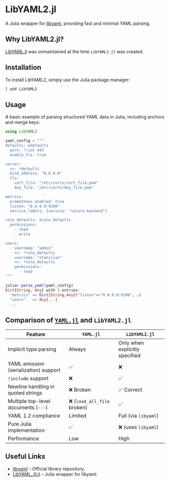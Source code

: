 # LibYAML2.jl

A Julia wrapper for [libyaml](https://github.com/yaml/libyaml), providing fast and minimal YAML parsing.

## Why LibYAML2.jl?

[LibYAML.jl](https://github.com/JuliaData/LibYAML.jl) was unmaintained at the time `LibYAML2.jl` was created.

## Installation

To install LibYAML2, simply use the Julia package manager:

```julia
] add LibYAML2
```

## Usage

A basic example of parsing structured YAML data in Julia, including anchors and merge keys:

```julia
using LibYAML2

yaml_config = """
defaults: &defaults
  port: !!int 443
  enable_tls: true

server:
  <<: *defaults
  bind_address: "0.0.0.0"
  tls:
    cert_file: "/etc/certs/cert_file.pem"
    key_file: "/etc/certs/key_file.pem"

metrics:
  prometheus_enabled: true
  listen: "0.0.0.0:9100"
  service_labels: {service: "secure-backend"}

role_defaults: &role_defaults
  permissions:
    - read
    - write

users:
  - username: "admin"
    <<: *role_defaults
  - username: "stanislav"
    <<: *role_defaults
    permissions:
      - read
"""

julia> parse_yaml(yaml_config)
Dict{String, Any} with 5 entries:
  "metrics" => Dict{String,Any}("listen"=>"0.0.0.0:9100", …)
  "users"   => Any[...]
  ...
```

## Comparison of [`YAML.jl`](https://github.com/JuliaData/YAML.jl) and `LibYAML2.jl`

| Feature                                | `YAML.jl`                         | `LibYAML2.jl`                      |
|----------------------------------------|-----------------------------------|-----------------------------------|
| Implicit type parsing                  | Always                            | Only when explicitly specified    |
| YAML emission (serialization) support  | ✅                                | ❌                                |
| `!include` support                     | ❌                                | ✅                                |
| Newline handling in quoted strings     | ❌ Broken                         | ✅ Correct                         |
| Multiple top-level documents (`---`)   | ❌ (`load_all_file` broken)        | ✅                                |
| YAML 1.2 compliance                    | Limited                           | Full (via `libyaml`)              |
| Pure Julia implementation              | ✅                                | ❌ (uses `libyaml`)               |
| Performance                            | Low                               | High                              |

## Useful Links

- [libyaml](https://github.com/yaml/libyaml) – Official library repository.  
- [LibYAML_jll.jl](https://github.com/JuliaBinaryWrappers/LibYAML_jll.jl) – Julia wrapper for libyaml.
